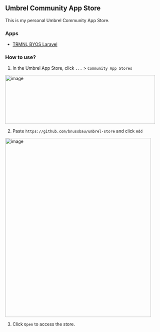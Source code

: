 ## Umbrel Community App Store

This is my personal Umbrel Community App Store.

### Apps

* [TRMNL BYOS Laravel](https://github.com/usetrmnl/byos_laravel/)

### How to use?

1. In the Umbrel App Store, click `...` > `Community App Stores`
<img width="479" height="156" alt="image" src="https://github.com/user-attachments/assets/1456329a-d1ea-4e58-9756-3a909f1a19f3" />

2. Paste `https://github.com/bnussbau/umbrel-store` and click `Add`
<img width="466" height="571" alt="image" src="https://github.com/user-attachments/assets/da028749-8c21-4fd9-9db0-fcd0027712f8" />

3. Click `Open` to access the store.
